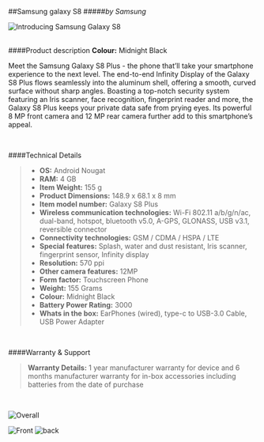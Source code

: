 ##Samsung galaxy S8
#####_by Samsung_

![Introducing Samsung Galaxy S8](
http://techmatador.com/media/2017/03/Samsung-Galaxy-S8-Screen-1024x576.jpg
)  
<br/>

####Product description
**Colour:** Midnight Black

Meet the Samsung Galaxy S8 Plus - the phone that’ll take your smartphone experience to the next level. The end-to-end Infinity Display of the Galaxy S8 Plus flows seamlessly into the aluminum shell, offering a smooth, curved surface without sharp angles. Boasting a top-notch security system featuring an Iris scanner, face recognition, fingerprint reader and more, the Galaxy S8 Plus keeps your private data safe from prying eyes. Its powerful 8 MP front camera and 12 MP rear camera further add to this smartphone’s appeal.

<br/>

####Technical Details
>* **OS:** Android Nougat
>* **RAM:** 4 GB
>* **Item Weight:** 155 g
>* **Product Dimensions:** 148.9 x 68.1 x 8 mm
>* **Item model number:** Galaxy S8 Plus
>* **Wireless communication technologies:** Wi-Fi 802.11 a/b/g/n/ac, dual-band, hotspot, bluetooth v5.0, A-GPS, GLONASS, USB v3.1, reversible connector
>* **Connectivity technologies:** GSM / CDMA / HSPA / LTE
>* **Special features:** Splash, water and dust resistant, Iris scanner, fingerprint sensor, Infinity display
>* **Resolution:** 570 ppi
>* **Other camera features:** 12MP
>* **Form factor:** Touchscreen Phone
>* **Weight:** 155 Grams
>* **Colour:** Midnight Black
>* **Battery Power Rating:** 3000
>* **Whats in the box:** EarPhones (wired), type-c to USB-3.0 Cable, USB Power Adapter

<br/>

####Warranty & Support
>**Warranty Details:** 1 year manufacturer warranty for device and 6 months manufacturer warranty for in-box accessories including batteries from the date of purchase

<br/>

![Overall](
http://static.beeline.ru/shop/media/goods/334x434/1368a6c9-88a9-4bce-bb39-0d0fe80b4c5a.png
)  

![Front](
https://staticshop.o2.co.uk/product/images/samsung_galaxy_s8_64gb_midnight_black_front_sku_header.png?cb=b1e52dd9252967784a9580c9de7ea7e3
)
![back](
http://www.samsung.com/global/galaxy/galaxy-s8/images/gallery/galaxy-s8-plus_gallery_back_black_s4.png
)

